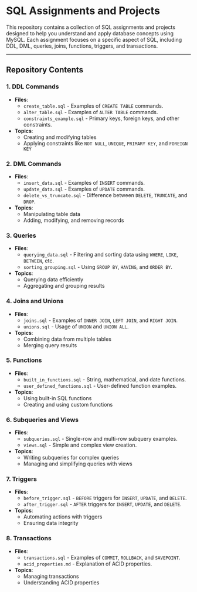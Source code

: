 
# **SQL Assignments and Projects**

This repository contains a collection of SQL assignments and projects designed to help you understand and apply database concepts using MySQL. Each assignment focuses on a specific aspect of SQL, including DDL, DML, queries, joins, functions, triggers, and transactions.

---

## **Repository Contents**

### **1. DDL Commands**
- **Files**:
  - `create_table.sql` - Examples of `CREATE TABLE` commands.
  - `alter_table.sql` - Examples of `ALTER TABLE` commands.
  - `constraints_example.sql` - Primary keys, foreign keys, and other constraints.
- **Topics**:
  - Creating and modifying tables
  - Applying constraints like `NOT NULL`, `UNIQUE`, `PRIMARY KEY`, and `FOREIGN KEY`

### **2. DML Commands**
- **Files**:
  - `insert_data.sql` - Examples of `INSERT` commands.
  - `update_data.sql` - Examples of `UPDATE` commands.
  - `delete_vs_truncate.sql` - Difference between `DELETE`, `TRUNCATE`, and `DROP`.
- **Topics**:
  - Manipulating table data
  - Adding, modifying, and removing records

### **3. Queries**
- **Files**:
  - `querying_data.sql` - Filtering and sorting data using `WHERE`, `LIKE`, `BETWEEN`, etc.
  - `sorting_grouping.sql` - Using `GROUP BY`, `HAVING`, and `ORDER BY`.
- **Topics**:
  - Querying data efficiently
  - Aggregating and grouping results

### **4. Joins and Unions**
- **Files**:
  - `joins.sql` - Examples of `INNER JOIN`, `LEFT JOIN`, and `RIGHT JOIN`.
  - `unions.sql` - Usage of `UNION` and `UNION ALL`.
- **Topics**:
  - Combining data from multiple tables
  - Merging query results

### **5. Functions**
- **Files**:
  - `built_in_functions.sql` - String, mathematical, and date functions.
  - `user_defined_functions.sql` - User-defined function examples.
- **Topics**:
  - Using built-in SQL functions
  - Creating and using custom functions

### **6. Subqueries and Views**
- **Files**:
  - `subqueries.sql` - Single-row and multi-row subquery examples.
  - `views.sql` - Simple and complex view creation.
- **Topics**:
  - Writing subqueries for complex queries
  - Managing and simplifying queries with views

### **7. Triggers**
- **Files**:
  - `before_trigger.sql` - `BEFORE` triggers for `INSERT`, `UPDATE`, and `DELETE`.
  - `after_trigger.sql` - `AFTER` triggers for `INSERT`, `UPDATE`, and `DELETE`.
- **Topics**:
  - Automating actions with triggers
  - Ensuring data integrity

### **8. Transactions**
- **Files**:
  - `transactions.sql` - Examples of `COMMIT`, `ROLLBACK`, and `SAVEPOINT`.
  - `acid_properties.md` - Explanation of ACID properties.
- **Topics**:
  - Managing transactions
  - Understanding ACID properties

